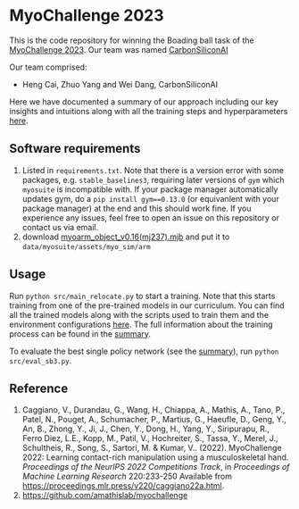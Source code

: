 # MyoChallenge 2023

This is the code repository for winning the Boading ball task of the [MyoChallenge 2023](https://sites.google.com/view/myosuite/myochallenge/myochallenge-2023). Our team was named [CarbonSiliconAI](https://carbonsilicon.ai/)

Our team comprised:
- Heng Cai, Zhuo Yang and Wei Dang, CarbonSiliconAI

Here we have documented a summary of our approach including our key insights and intuitions along with all the training steps and hyperparameters [here](docs/summary.md).

## Software requirements

1. Listed in `requirements.txt`. Note that there is a version error with some packages, e.g. `stable_baselines3`, requiring later versions of `gym` which `myosuite` is incompatible with. If your package manager automatically updates gym, do a `pip install gym==0.13.0` (or equivanlent with your package manager) at the end and this should work fine. If you experience any issues, feel free to open an issue on this repository or contact us via email.
2. download [myoarm_object_v0.16(mj237).mjb](https://github.com/MyoHub/myo_sim/blob/aff0bc096d98085ee0a6befd613cc9fbff024944/arm/myoarm_object_v0.16(mj237).mjb) and put it to ``data/myosuite/assets/myo_sim/arm``

## Usage

Run `python src/main_relocate.py` to start a training. Note that this starts training from one of the pre-trained models in our curriculum. You can find all the trained models along with the scripts used to train them and the environment configurations [here](trained_models). The full information about the training process can be found in the [summary](docs/summary.md).

To evaluate the best single policy network (see the [summary](docs/summary.md)), run `python src/eval_sb3.py`.

## Reference
1. Caggiano, V., Durandau, G., Wang, H., Chiappa, A., Mathis, A., Tano, P., Patel, N., Pouget, A., Schumacher, P., Martius, G., Haeufle, D., Geng, Y., An, B., Zhong, Y., Ji, J., Chen, Y., Dong, H., Yang, Y., Siripurapu, R., Ferro Diez, L.E., Kopp, M., Patil, V., Hochreiter, S., Tassa, Y., Merel, J., Schultheis, R., Song, S., Sartori, M. &amp; Kumar, V.. (2022). MyoChallenge 2022: Learning contact-rich manipulation using a musculoskeletal hand. <i>Proceedings of the NeurIPS 2022 Competitions Track</i>, in <i>Proceedings of Machine Learning Research</i> 220:233-250 Available from https://proceedings.mlr.press/v220/caggiano22a.html.
2. https://github.com/amathislab/myochallenge

